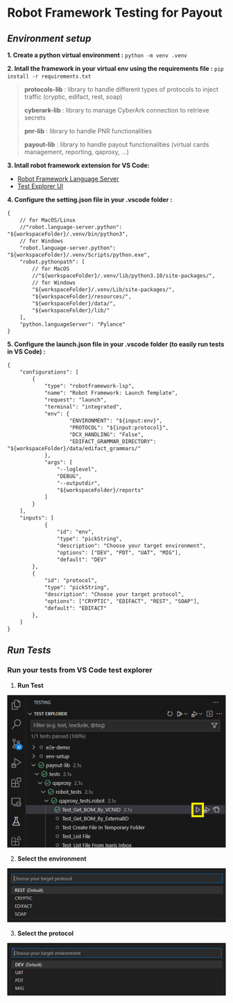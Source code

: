 # Robot Framework Testing for Payout

## ***Environment setup***
**1. Create a python virtual environment :** 
`python -m venv .venv`
 
**2. Intall the framework in your virtual env using the requirements file :** 
`pip install -r requirements.txt`

> **protocols-lib** : library to handle different types of protocols to inject traffic (cryptic, edifact, rest, soap)
> 
> **cyberark-lib** : library to manage CyberArk connection to retrieve secrets
> 
> **pnr-lib** : library to handle PNR functionalities
> 
> **payout-lib** : library to handle payout functionalities (virtual cards management, reporting, qaproxy, ...)

**3. Intall robot framework extension for VS Code:** 
- [Robot Framework Language Server](https://marketplace.visualstudio.com/items?itemName=robocorp.robotframework-lsp) 
- [Test Explorer UI](https://marketplace.visualstudio.com/items?itemName=hbenl.vscode-test-explorer)

**4. Configure the setting.json file in your .vscode folder :** 
```
{
    // for MacOS/Linux
    //"robot.language-server.python": "${workspaceFolder}/.venv/bin/python3",
    // for Windows
    "robot.language-server.python": "${workspaceFolder}/.venv/Scripts/python.exe",
    "robot.pythonpath": [
        // for MacOS
        //"${workspaceFolder}/.venv/lib/python3.10/site-packages/",
        // for Windows
        "${workspaceFolder}/.venv/Lib/site-packages/",
        "${workspaceFolder}/resources/",
        "${workspaceFolder}/data/",
        "${workspaceFolder}/lib/"
    ],
    "python.languageServer": "Pylance"
}
```
**5. Configure the launch.json file in your .vscode folder (to easily run tests in VS Code) :** 
```
{
    "configurations": [
        {
            "type": "robotframework-lsp",
            "name": "Robot Framework: Launch Template",
            "request": "launch",
            "terminal": "integrated",
            "env": {
                    "ENVIRONMENT": "${input:env}",
                    "PROTOCOL": "${input:protocol}",
                    "DCX_HANDLING": "False",
                    "EDIFACT_GRAMMAR_DIRECTORY": "${workspaceFolder}/data/edifact_grammars/"
            },
            "args": [
                "--loglevel",
                "DEBUG",
                "--outputdir",             
                "${workspaceFolder}/reports"
            ]
        }
    ],
    "inputs": [
            {
                "id": "env",
                "type": "pickString",
                "description": "Choose your target environment",
                "options": ["DEV", "PDT", "UAT", "MIG"],
                "default": "DEV"
        },
        {
            "id": "protocol",
            "type": "pickString",
            "description": "Choose your target protocol",
            "options": ["CRYPTIC", "EDIFACT", "REST", "SOAP"],
            "default": "EDIFACT"
        },
    ]
}
```

## ***Run Tests***

### **Run your tests from VS Code test explorer**

1. **Run Test**

![Alt text](run_test.png)

2. **Select the environment**

![Alt text](choose_protocol.png)

3. **Select the protocol**

![Alt text](choose_env.png)

